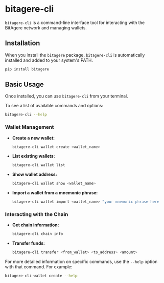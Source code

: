 # bitagere-cli

`bitagere-cli` is a command-line interface tool for interacting with the BitAgere network and managing wallets.

## Installation

When you install the `bitagere` package, `bitagere-cli` is automatically installed and added to your system's PATH.

```bash
pip install bitagere
```

## Basic Usage

Once installed, you can use `bitagere-cli` from your terminal.

To see a list of available commands and options:

```bash
bitagere-cli --help
```

### Wallet Management

*   **Create a new wallet:**
    ```bash
    bitagere-cli wallet create <wallet_name>
    ```
*   **List existing wallets:**
    ```bash
    bitagere-cli wallet list
    ```
*   **Show wallet address:**
    ```bash
    bitagere-cli wallet show <wallet_name>
    ```
*   **Import a wallet from a mnemonic phrase:**
    ```bash
    bitagere-cli wallet import <wallet_name> "your mnemonic phrase here"
    ```

### Interacting with the Chain

*   **Get chain information:**
    ```bash
    bitagere-cli chain info
    ```
*   **Transfer funds:**
    ```bash
    bitagere-cli transfer <from_wallet> <to_address> <amount>
    ```

For more detailed information on specific commands, use the `--help` option with that command. For example:

```bash
bitagere-cli wallet create --help
```
